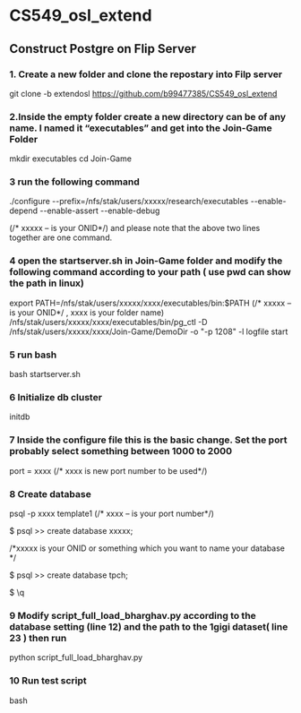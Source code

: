 # CS549_osl_extend

## Construct Postgre on Flip Server

### 1. Create a new folder and clone the repostary into Filp server

git clone -b extendosl https://github.com/b99477385/CS549_osl_extend


### 2.Inside the empty folder create a new directory can be of any name. I named it “executables” and get into the Join-Game Folder

mkdir executables
cd Join-Game


### 3 run the following command 

./configure --prefix=/nfs/stak/users/xxxxx/research/executables --enable-depend --enable-assert --enable-debug

(/* xxxxx – is your ONID*/) and please note that the above two lines together are one command.



### 4 open the startserver.sh in Join-Game folder and modify the following command according to your path ( use pwd can show the path in linux)

export PATH=/nfs/stak/users/xxxxx/xxxx/executables/bin:$PATH
(/* xxxxx – is your ONID*/ , xxxx is your folder name)
/nfs/stak/users/xxxxx/xxxx/executables/bin/pg_ctl -D /nfs/stak/users/xxxxx/xxxx/Join-Game/DemoDir -o "-p 1208" -l logfile start

### 5 run bash

bash startserver.sh

### 6 Initialize db cluster

initdb

### 7 Inside the configure file this is the basic change. Set the port probably select something between 1000 to 2000

port = xxxx (/* xxxx is new port number to be used*/)

### 8 Create database 

psql -p xxxx template1
(/* xxxx – is your port number*/)

$ psql >> create database xxxxx;	

/*xxxxx is your ONID or something which you want to name your database */

$ psql >> create database tpch;

$ \q


### 9 Modify script_full_load_bharghav.py according to the database setting (line 12) and the path to the 1gigi dataset( line 23 ) then run

python script_full_load_bharghav.py


### 10 Run test script
bash 











